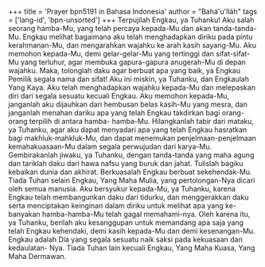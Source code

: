 +++
title = 'Prayer bpn5191 in Bahasa Indonesia'
author = "Bahá'u'lláh"
tags = ['lang-id', 'bpn-unsorted']
+++
Terpujilah Engkau, ya Tuhanku! Aku salah seorang hamba-Mu, yang telah percaya kepada-Mu dan akan tanda-tanda-Mu. Engkau melihat bagaimana aku telah menghadapkan diriku pada pintu kerahmanan-Mu, dan mengarahkan wajahku ke arah kasih sayang-Mu. Aku memohon kepada-Mu, demi gelar-gelar-Mu yang tertinggi dan sifat-sifat-Mu yang terluhur, agar membuka gapura-gapura anugerah-Mu di depan wajahku. Maka, tolonglah daku agar berbuat apa yang baik, ya Engkau Pemilik segala nama dan sifat!
Aku ini miskin, ya Tuhanku, dan Engkaulah Yang Kaya. Aku telah menghadapkan wajahku kepada-Mu dan melepaskan diri dari segala sesuatu kecuali Engkau. Aku memohon kepada-Mu, janganlah aku dijauhkan dari hembusan belas kasih-Mu yang mesra, dan janganlah menahan dariku apa yang telah Engkau takdirkan bagi orang-orang terpilih di antara hamba- hamba-Mu.
Hilangkanlah tabir dari mataku, ya Tuhanku, agar aku dapat menyadari apa yang telah Engkau hasratkan bagi makhluk-mahkluk-Mu, dan dapat menemukan penjelmaan-penjelmaan kemahakuasaan-Mu dalam segala perwujudan dari karya-Mu. Gembirakanlah jiwaku, ya Tuhanku, dengan tanda-tanda yang maha agung dan tariklah daku dari hawa nafsu yang buruk dan jahat. Tulislah bagiku kebaikan dunia dan akhirat. Berkuasalah Engkau berbuat sekehendak-Mu. Tiada Tuhan selain Engkau, Yang Maha Mulia, yang pertolongan-Nya dicari oleh semua manusia.
Aku bersyukur kepada-Mu, ya Tuhanku, karena Engkau telah membangunkan daku dari tidurku, dan menggerakkan daku serta menciptakan keinginan dalam diriku untuk melihat apa yang ke-banyakan hamba-hamba-Mu telah gagal memahami-nya. Oleh karena itu, ya Tuhanku, berilah aku kesanggupan untuk memandang apa saja yang telah Engkau kehendaki, demi kasih kepada-Mu dan demi kesenangan-Mu. Engkau adalah Dia yang segala sesuatu naik saksi pada kekuasaan dan kedaulatan- Nya. Tiada Tuhan lain kecuali Engkau, Yang Maha Kuasa, Yang Maha Dermawan.
